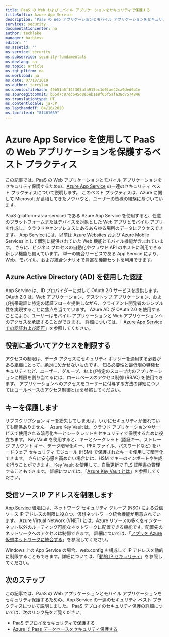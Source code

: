```yaml
---
title: PaaS の Web およびモバイル アプリケーションをセキュリティで保護する
titleSuffix: Azure App Service
description: 'PaaS の Web アプリケーションとモバイル アプリケーションをセキュリティ保護するための、Azure App Service のセキュリティ ベスト プラクティスについて説明します。 '
services: security
documentationcenter: na
author: techlake
manager: barbkess
editor: ''
ms.assetid: ''
ms.service: security
ms.subservice: security-fundamentals
ms.devlang: na
ms.topic: article
ms.tgt_pltfrm: na
ms.workload: na
ms.date: 07/18/2019
ms.author: terrylan
ms.openlocfilehash: 49b51a5f14f305afa915ec1d0fae42ca9ded6b1e
ms.sourcegitcommit: b55d7c87dc645d8e5eb1e8f05f5afa38d7574846
ms.translationtype: HT
ms.contentlocale: ja-JP
ms.lasthandoff: 04/16/2020
ms.locfileid: "81461669"
---
```

# <a name="best-practices-for-securing-paas-web-and-mobile-applications-using-azure-app-service"></a>Azure App Service を使用して PaaS の Web アプリケーションを保護するベスト プラクティス

この記事では、PaaS の Web アプリケーションとモバイル アプリケーションをセキュリティ保護するための、[Azure App Service](/azure/app-service/overview) の一連のセキュリティ ベスト プラクティスについて説明します。 このベスト プラクティスは、Azure に関して Microsoft が蓄積してきたノウハウと、ユーザーの皆様の経験に基づいています。

PaaS (platform-as-a-service) である Azure App Service を使用すると、任意のプラットフォームまたはデバイスを対象とした Web アプリとモバイル アプリを作成し、クラウドやオンプレミスにあるあらゆる場所のデータにアクセスできます。 App Service には、以前は Azure Websites および Azure Mobile Services として個別に提供されていた Web 機能とモバイル機能が含まれています。 さらに、ビジネス プロセスの自動化やクラウド API のホストに利用できる新しい機能も備えています。 単一の統合サービスである App Service により、Web、モバイル、および統合シナリオで豊富な機能セットを利用できます。

## <a name="authenticate-through-azure-active-directory-ad"></a>Azure Active Directory (AD) を使用した認証
App Service は、ID プロバイダーに対して OAuth 2.0 サービスを提供します。 OAuth 2.0 は、Web アプリケーション、デスクトップ アプリケーション、および携帯電話に特定の認証フローを提供しながら、クライアント開発者のシンプル性を実現することに焦点を当てています。 Azure AD が OAuth 2.0 を使用することにより、ユーザーはモバイル アプリケーションと Web アプリケーションへのアクセスを承認することができます。 詳細については、「 [Azure App Service での認証および認可](../../app-service/overview-authentication-authorization.md)」を参照してください。

## <a name="restrict-access-based-on-role"></a>役割に基づいてアクセスを制限する
アクセスの制限は、データ アクセスにセキュリティ ポリシーを適用する必要がある組織にとって、絶対に欠かせないものです。 知る必要性と最低限の特権セキュリティなど、ユーザー、グループ、および特定のスコープ内のアプリケーションに権限を割り当てるには、ロールベースのアクセス制御 (RBAC) を使用できます。 アプリケーションへのアクセスをユーザーに付与する方法の詳細については[ロールベースのアクセス制御とは](/azure/role-based-access-control/overview)を参照してください。

## <a name="protect-your-keys"></a>キーを保護します
サブスクリプション キーを紛失してしまえば、いかにセキュリティが優れていても関係ありません。 Azure Key Vault は、クラウド アプリケーションやサービスで使用される暗号化キーとシークレットをセキュリティで保護するために役立ちます。 Key Vault を使用すると、キーとシークレット (認証キー、ストレージ アカウント キー、データ暗号化キー、PFX ファイル、パスワードなど) をハードウェア セキュリティ モジュール (HSM) で保護されたキーを使用して暗号化できます。 さらに安心感を高めたい場合には、HSM でキーのインポートや生成を行うことができます。 Key Vault を使用して、自動更新で TLS 証明書の管理することもできます。 詳細については、「[Azure Key Vault とは](../../key-vault/general/overview.md)」を参照してください。

## <a name="restrict-incoming-source-ip-addresses"></a>受信ソース IP アドレスを制限します
[App Service 環境](../../app-service/environment/intro.md)には、ネットワーク セキュリティ グループ (NSG) による受信ソース IP アドレスの制限に役立つ、仮想ネットワーク統合機能が用意されています。 Azure Virtual Network (VNET) とは、Azure リソースの多くをインターネット以外のルーティング可能なネットワークに配置できる機能です。配置先のネットワークへのアクセスは制御できます。 詳細については、「[アプリを Azure 仮想ネットワークに統合する](../../app-service/web-sites-integrate-with-vnet.md)」を参照してください。

Windows 上の App Service の場合、web.config を構成して IP アドレスを動的に制限することもできます。詳細については、「[動的 IP セキュリティ](/iis/configuration/system.webServer/security/dynamicIpSecurity/)」を参照してください。


## <a name="next-steps"></a>次のステップ
この記事では、PaaS の Web アプリケーションとモバイル アプリケーションをセキュリティ保護するための、App Service の一連のセキュリティ ベスト プラクティスについて説明しました。 PaaS デプロイのセキュリティ保護の詳細については、次のリンク先をご覧ください。

- [PaaS デプロイをセキュリティで保護する](paas-deployments.md)
- [Azure で Paas データベースをセキュリティ保護する](paas-applications-using-sql.md)
